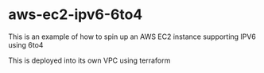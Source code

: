 # aws-ec2-ipv6-6to4

This is an example of how to spin up an AWS EC2 instance supporting IPV6 using 6to4

This is deployed into its own VPC using terraform


